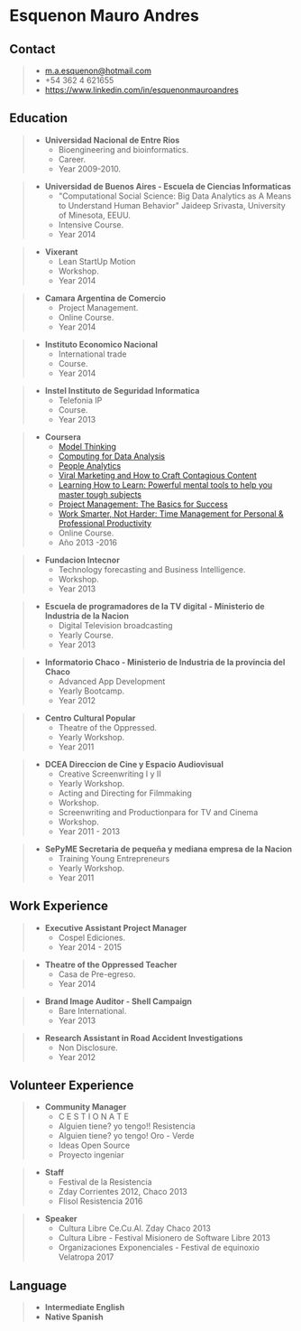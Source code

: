 Esquenon Mauro Andres
==
Contact
--
> -  m.a.esquenon@hotmail.com
> -  +54 362 4 621655
> - https://www.linkedin.com/in/esquenonmauroandres

Education
--

> - **Universidad Nacional de Entre Rios**
>	 * Bioengineering and bioinformatics.
>	 * Career.
>	 * Year 2009-2010.

> - **Universidad de Buenos Aires - Escuela de Ciencias Informaticas**
>	 *  "Computational Social Science: Big Data Analytics as A Means to Understand Human Behavior" Jaideep Srivasta, University of Minesota, EEUU.
>	 *  Intensive Course.
>	 *  Year 2014

> - **Vixerant**
>	 * Lean StartUp Motion
>	 * Workshop.
>	 * Year 2014

> - **Camara Argentina de Comercio**
>	 * Project Management.
>	 * Online Course.
>	 * Year 2014

> - **Instituto Economico Nacional**
>	 * International trade
>	 * Course.
>	 * Year 2014

> - **Instel Instituto de Seguridad Informatica**
>    * Telefonia IP
>	 * Course.
>	 * Year 2013

> - **Coursera**
>	 * [Model Thinking](https://www.coursera.org/course/modelthinking)
>   * [Computing for Data Analysis](https://www.coursera.org/course/compdata)
>   * [People Analytics](https://www.coursera.org/learn/wharton-people-analytics)
>   * [Viral Marketing and How to Craft Contagious Content](https://www.coursera.org/learn/wharton-contagious-viral-marketing)
>   * [Learning How to Learn: Powerful mental tools to help you master tough subjects](https://www.coursera.org/learn/learning-how-to-learn)
>   * [Project Management: The Basics for Success](https://www.coursera.org/learn/project-management-basics)
>   * [Work Smarter, Not Harder: Time Management for Personal & Professional Productivity](https://www.coursera.org/learn/work-smarter-not-harder)
>   * Online Course.
>   * Año 2013 -2016

> - **Fundacion Intecnor**
>	 * Technology forecasting and Business Intelligence.
>	 * Workshop.
>	 * Year 2013

> - **Escuela de programadores de la TV digital - Ministerio de Industria de la Nacion**
>	 * Digital Television broadcasting
>	 * Yearly Course.
>	 * Year 2013

> - **Informatorio Chaco - Ministerio de Industria de la provincia del Chaco**
>	 * Advanced App Development
>	 * Yearly Bootcamp.
>	 * Year 2012

> - **Centro Cultural Popular**
>	 * Theatre of the Oppressed.
>	 * Yearly Workshop.
>	 * Year 2011

> - **DCEA Direccion de Cine y Espacio Audiovisual**
>	 * Creative Screenwriting I y II
>	 * Yearly Workshop.
>	 * Acting and Directing for Filmmaking
>	 * Workshop.
>	 * Screenwriting and Productionpara for TV and Cinema
>	 * Workshop.
>	 * Year 2011 - 2013

> - **SePyME Secretaria de pequeña y mediana empresa de la Nacion**
>	 * Training Young Entrepreneurs
>	 * Yearly Workshop.
>	 * Year 2011


Work Experience
--
> - **Executive Assistant Project Manager**
>	 * Cospel Ediciones.
>	 * Year 2014 - 2015

> - **Theatre of the Oppressed Teacher**
>	 * Casa de Pre-egreso.
>	 * Year 2014

> - **Brand Image Auditor - Shell Campaign**
>	 * Bare International.
>	 * Year 2013

> - **Research Assistant in Road Accident Investigations**
>	 * Non Disclosure.
>	 * Year 2012


Volunteer Experience
--
> - **Community Manager**
>	 * C E S T I O N A T E  
>	 * Alguien tiene? yo tengo!! Resistencia 
>	 * Alguien tiene? yo tengo! Oro - Verde
>	 * Ideas Open Source
>	 * Proyecto ingeniar

> - **Staff**
>	 * Festival de la Resistencia 
>	 * Zday Corrientes 2012, Chaco 2013
>    * Flisol Resistencia 2016


> - **Speaker**
>   * Cultura Libre Ce.Cu.Al. Zday Chaco 2013
>   * Cultura Libre - Festival Misionero de Software Libre 2013
>   * Organizaciones Exponenciales - Festival de equinoxio Velatropa 2017

Language
--
> - **Intermediate English**
> - **Native Spanish**
